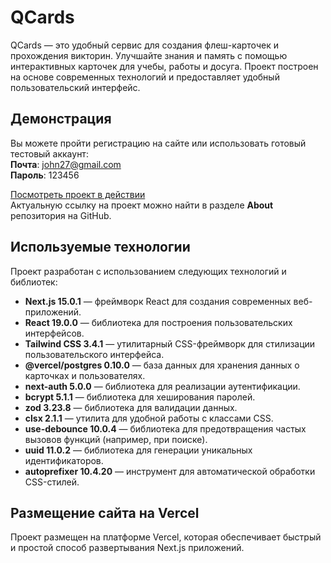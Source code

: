 # QCards

QCards — это удобный сервис для создания флеш-карточек и прохождения викторин. Улучшайте знания и память с помощью интерактивных карточек для учебы, работы и досуга. Проект построен на основе современных технологий и предоставляет удобный пользовательский интерфейс.

## Демонстрация

Вы можете пройти регистрацию на сайте или использовать готовый тестовый аккаунт:  
**Почта**: john27@gmail.com  
**Пароль**: 123456

[Посмотреть проект в действии](react-next-english-cards.vercel.app)  
Актуальную ссылку на проект можно найти в разделе **About** репозитория на GitHub.

## Используемые технологии

Проект разработан с использованием следующих технологий и библиотек:

- **Next.js 15.0.1** — фреймворк React для создания современных веб-приложений.
- **React 19.0.0** — библиотека для построения пользовательских интерфейсов.
- **Tailwind CSS 3.4.1** — утилитарный CSS-фреймворк для стилизации пользовательского интерфейса.
- **@vercel/postgres 0.10.0** — база данных для хранения данных о карточках и пользователях.
- **next-auth 5.0.0** — библиотека для реализации аутентификации.
- **bcrypt 5.1.1** — библиотека для хеширования паролей.
- **zod 3.23.8** — библиотека для валидации данных.
- **clsx 2.1.1** — утилита для удобной работы с классами CSS.
- **use-debounce 10.0.4** — библиотека для предотвращения частых вызовов функций (например, при поиске).
- **uuid 11.0.2** — библиотека для генерации уникальных идентификаторов.
- **autoprefixer 10.4.20** — инструмент для автоматической обработки CSS-стилей.

## Размещение сайта на Vercel

Проект размещен на платформе Vercel, которая обеспечивает быстрый и простой способ развертывания Next.js приложений.
